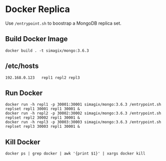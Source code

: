 
# Docker Replica
Use `/entrypoint.sh` to boostrap a MongoDB replica set.

## Build Docker Image
```
docker build . -t simagix/mongo:3.6.3
```

## /etc/hosts
```
192.168.0.123   repl1 repl2 repl3
```

## Run Docker
```
docker run -h repl1 -p 30001:30001 simagix/mongo:3.6.3 /entrypoint.sh replset repl1 30001 repl1 30001 &
docker run -h repl2 -p 30002:30002 simagix/mongo:3.6.3 /entrypoint.sh replset repl2 30002 repl1 30001 &
docker run -h repl3 -p 30003:30003 simagix/mongo:3.6.3 /entrypoint.sh replset repl3 30003 repl1 30001 &
```

## Kill Docker
```
docker ps | grep docker | awk '{print $1}' | xargs docker kill
```

